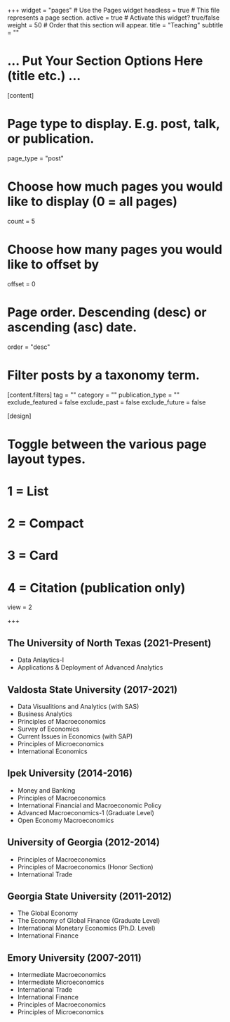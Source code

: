 +++
widget = "pages"  # Use the Pages widget
headless = true  # This file represents a page section.
active = true  # Activate this widget? true/false
weight = 50  # Order that this section will appear.
title = "Teaching"
subtitle = ""
# ... Put Your Section Options Here (title etc.) ...

[content]
  # Page type to display. E.g. post, talk, or publication.
  page_type = "post"
  
  # Choose how much pages you would like to display (0 = all pages)
  count = 5
  
  # Choose how many pages you would like to offset by
  offset = 0

  # Page order. Descending (desc) or ascending (asc) date.
  order = "desc"

  # Filter posts by a taxonomy term.
  [content.filters]
    tag = ""
    category = ""
    publication_type = ""
    exclude_featured = false
    exclude_past = false
    exclude_future = false
    
[design]
  # Toggle between the various page layout types.
  #   1 = List
  #   2 = Compact
  #   3 = Card
  #   4 = Citation (publication only)
  view = 2



+++

## The University of North Texas (2021-Present)
*  Data Anlaytics-I
*  Applications & Deployment of Advanced Analytics

## Valdosta State University (2017-2021)
*  Data Visualitions and Analytics (with SAS)
*  Business Analytics
*  Principles of Macroeconomics
*  Survey of Economics
*  Current Issues in Economics (with SAP)
*  Principles of Microeconomics
*  International Economics


## Ipek University (2014-2016)

* Money and Banking
* Principles of Macroeconomics
* International Financial and Macroeconomic Policy
* Advanced Macroeconomics-1 (Graduate Level)
* Open Economy Macroeconomics

## University of Georgia (2012-2014)
* Principles of Macroeconomics
* Principles of Macroeconomics (Honor Section)
* International Trade

## Georgia State University (2011-2012)
* The Global Economy
* The Economy of Global Finance (Graduate Level)
* International Monetary Economics (Ph.D. Level)
* International Finance

## Emory University (2007-2011)
* Intermediate Macroeconomics
* Intermediate Microeconomics 
* International Trade
* International Finance
* Principles of Macroeconomics
* Principles of Microeconomics


